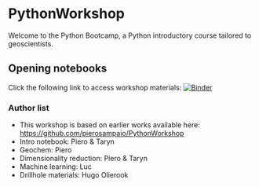 # PythonWorkshop
Welcome to the Python Bootcamp, a Python introductory course tailored to geoscientists. 

## Opening notebooks
Click the following link to access workshop materials:
[![Binder](https://mybinder.org/badge_logo.svg)](https://mybinder.org/v2/gh/TarynScharf/PythonWorkshop/HEAD)

### Author list
- This workshop is based on earlier works available here: https://github.com/pierosampaio/PythonWorkshop
- Intro notebook: Piero & Taryn
- Geochem: Piero
- Dimensionality reduction: Piero & Taryn
- Machine learning: Luc
- Drillhole materials: Hugo Olierook
